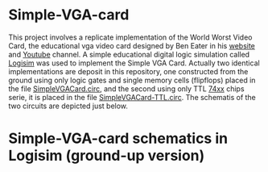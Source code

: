 # Simple-VGA-card
This project involves a replicate implementation of the World Worst Video Card, the educational vga video card designed by Ben Eater in his [website](https://eater.net/) and [Youtube](https://www.youtube.com/c/beneater) channel. A simple educational digital logic simulation called [Logisim](http://www.cburch.com/logisim/) was used to implement the Simple VGA Card. Actually two identical implementations are deposit in this repository, one constructed from the ground using only logic gates and single memory cells (flipflops) placed in the file [SimpleVGACard.circ](https://github.com/kara-abdelaziz/Simple-VGA-card/blob/main/SimpleVGACard.circ), and the second using only TTL [74xx](https://en.wikipedia.org/wiki/List_of_7400-series_integrated_circuits) chips serie, it is placed in the file [SimpleVGACard-TTL.circ](https://github.com/kara-abdelaziz/Simple-VGA-card/blob/main/SimpleVGACard-TTL.circ). The schematis of the two circuits are depicted just below.

# Simple-VGA-card schematics in Logisim (ground-up version)

